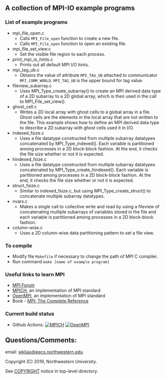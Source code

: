 ## A collection of MPI-IO example programs

### List of example programs
* mpi_file_open.c
  * Calls `MPI_File_open` function to create a new file.
  * Calls `MPI_File_open` function to open an existing file.
* mpi_file_set_view.c
  * Set the visible file region to each process.
* print_mpi_io_hints.c
  * Prints out all default MPI I/O hints.
* mpi_tag_ub.c
  * Obtains the value of attribute `MPI_TAG_UB` attached to communicator
    `MPI_COMM_WORLD`. `MPI_TAG_UB` is the upper bound for tag value.
* fileview_subarray.c
  * Uses MPI_Type_create_subarray() to create an MPI derived data type of a 2D
    subarray to a 2D global array, which is then used in the call to
    MPI_File_set_view().
* ghost_cell.c
  * Writes a 2D local array with ghost cells to a global array in a file. Ghost
    cells are the elements in the local array that are not written to the file.
    This example shows how to define an MPI derived data type to describe a 2D
    subarray with ghost cells used it in I/O.
* indexed_fsize.c
  * Uses a file datatype constructed from multiple subarray datatypes
    concatenated by MPI_Type_indexed(). Each variable is partitioned among
    processes in a 2D block-block fashion. At the end, it checks the file size
    whether or not it is expected.
* hindexed_fsize.c
  * Uses a file datatype constructed from multiple subarray datatypes
    concatenated by MPI_Type_create_hindexed(). Each variable is partitioned
    among processes in a 2D block-block fashion. At the end, it checks the file
    size whether or not it is expected.
* struct_fsize.c
  * Similar to indexed_fsize.c, but using MPI_Type_create_struct() to
    concatenate multiple subarray datatypes.
* nvars.c
  * Makes a single call to collective write and read by using a fileview of
    concatenating multiple subarrays of variables stored in the file and each
    variable is partitioned among processes in a 2D block-block fashion.
* column-wise.c
  * Uses a 2D column-wise data partitioning pattern to set a file view.

### To compile
* Modify file `Makefile` if necessary to change the path of MPI C compiler.
* Run command `make [name of example program]`

### Useful links to learn MPI
* [MPI Forum](https://www.mpi-forum.org)
* [MPICH](https://www.mpich.org), an implementation of MPI standard
* [OpenMPI](https://www.open-mpi.org), an implementation of MPI standard
* Book - [MPI: The Complete Reference](http://www.netlib.org/utk/papers/mpi-book/mpi-book.html)

### Current build status
* Github Actions: [![MPICH](https://github.com/wkliao/mpi-io-examples/actions/workflows/mpich.yaml/badge.svg)](https://github.com/wkliao/mpi-io-examples/actions/workflows/mpich.yaml)
[![OpenMPI](https://github.com/wkliao/mpi-io-examples/actions/workflows/openmpi.yaml/badge.svg)](https://github.com/wkliao/mpi-io-examples/actions/workflows/openmpi.yaml)

## Questions/Comments:
email: wkliao@eecs.northwestern.edu

Copyright (C) 2019, Northwestern University.

See [COPYRIGHT](COPYRIGHT) notice in top-level directory.

